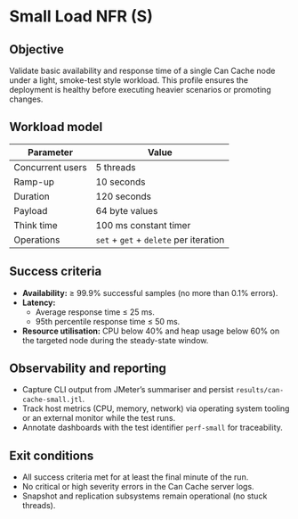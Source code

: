 # Small Load NFR (S)

## Objective
Validate basic availability and response time of a single Can Cache node under a
light, smoke-test style workload. This profile ensures the deployment is healthy
before executing heavier scenarios or promoting changes.

## Workload model

| Parameter | Value |
| --- | --- |
| Concurrent users | 5 threads |
| Ramp-up | 10 seconds |
| Duration | 120 seconds |
| Payload | 64 byte values |
| Think time | 100 ms constant timer |
| Operations | `set` + `get` + `delete` per iteration |

## Success criteria

* **Availability:** ≥ 99.9% successful samples (no more than 0.1% errors).
* **Latency:**
  * Average response time ≤ 25 ms.
  * 95th percentile response time ≤ 50 ms.
* **Resource utilisation:** CPU below 40% and heap usage below 60% on the
  targeted node during the steady-state window.

## Observability and reporting

* Capture CLI output from JMeter’s summariser and persist `results/can-cache-small.jtl`.
* Track host metrics (CPU, memory, network) via operating system tooling or
  an external monitor while the test runs.
* Annotate dashboards with the test identifier `perf-small` for traceability.

## Exit conditions

* All success criteria met for at least the final minute of the run.
* No critical or high severity errors in the Can Cache server logs.
* Snapshot and replication subsystems remain operational (no stuck threads).
